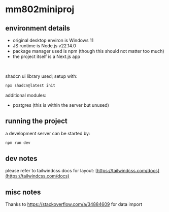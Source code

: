 # mm802miniproj

## environment details
- original desktop environ is Windows 11
- JS runtime is Node.js v22.14.0
- package manager used is npm (though this should not matter too much)
- the project itself is a Next.js app

<br>

shadcn ui library used; setup with:
```sh
npx shadcn@latest init
```

additional modules:
- postgres (this is within the server but unused)

## running the project
a development server can be started by:
```sh
npm run dev
```

## dev notes
please refer to tailwindcss docs for layout: [https://tailwindcss.com/docs](https://tailwindcss.com/docs)

## misc notes
Thanks to https://stackoverflow.com/a/34884609 for data import